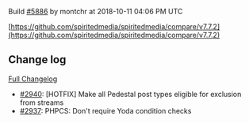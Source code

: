 Build [#5886](https://circleci.com/gh/spiritedmedia/spiritedmedia/5886) by montchr at 2018-10-11 04:06 PM UTC

[https://github.com/spiritedmedia/spiritedmedia/compare/v7.7.2](https://github.com/spiritedmedia/spiritedmedia/compare/v7.7.2)
## Change log
[Full Changelog](git@github.com:spiritedmedia/spiritedmedia.git/compare/v7.7.1...v7.7.2)

 - [#2940](git@github.com:spiritedmedia/spiritedmedia.git/pull/2940): [HOTFIX] Make all Pedestal post types eligible for exclusion from streams
 - [#2937](git@github.com:spiritedmedia/spiritedmedia.git/pull/2937): PHPCS: Don't require Yoda condition checks
